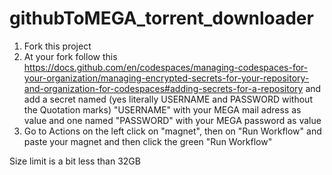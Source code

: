 # githubToMEGA_torrent_downloader

1. Fork this project
2. At your fork follow this https://docs.github.com/en/codespaces/managing-codespaces-for-your-organization/managing-encrypted-secrets-for-your-repository-and-organization-for-codespaces#adding-secrets-for-a-repository
and add a secret named (yes literally USERNAME and PASSWORD without the Quotation marks) "USERNAME" with your MEGA mail adress as value and one named "PASSWORD" with your MEGA password as value
3. Go to Actions on the left click on "magnet", then on "Run Workflow" and paste your magnet and then click the green "Run Workflow"

Size limit is a bit less than 32GB
